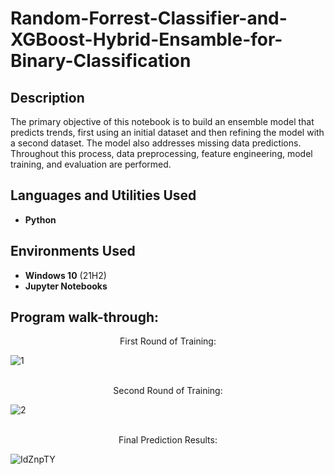 # Random-Forrest-Classifier-and-XGBoost-Hybrid-Ensamble-for-Binary-Classification

<h2>Description</h2>
The primary objective of this notebook is to build an ensemble model that predicts trends, first using an initial dataset and then refining the model with a second dataset. The model also addresses missing data predictions. Throughout this process, data preprocessing, feature engineering, model training, and evaluation are performed.
<br />


<h2>Languages and Utilities Used</h2>

- <b>Python</b> 

<h2>Environments Used </h2>

- <b>Windows 10</b> (21H2)
- <b>Jupyter Notebooks</b> 

<h2>Program walk-through:</h2>

<p align="center">
First Round of Training: <br/>
 
![1](https://github.com/Decopain/Random-Forrest-Classifier-and-XGBoost-Hybrid-Ensamble-for-Binary-Classification/assets/17460080/81b279aa-9abd-4470-ab07-ddb6892d0527) 
<br />
<br />
<p align="center">
Second Round of Training:  <br/>

![2](https://github.com/Decopain/Random-Forrest-Classifier-and-XGBoost-Hybrid-Ensamble-for-Binary-Classification/assets/17460080/6ecb2c44-304a-476c-b218-302d81c7c90d)
<br />
<br />
<p align="center">
Final Prediction Results: <br/>

![IdZnpTY](https://github.com/Decopain/Random-Forrest-Classifier-and-XGBoost-Hybrid-Ensamble-for-Binary-Classification/assets/17460080/1b9e945f-0846-4826-91ea-53748b824637)
<br />
</p>

<!--
 ```diff
- text in red
+ text in green
! text in orange
# text in gray
@@ text in purple (and bold)@@
```
--!>
